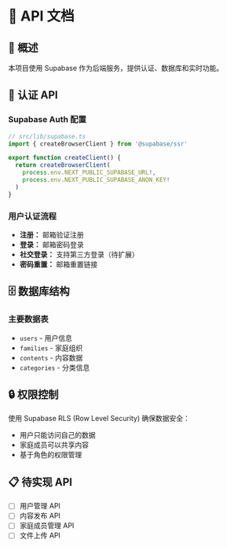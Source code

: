 # 📡 API 文档

## 🎯 概述

本项目使用 Supabase 作为后端服务，提供认证、数据库和实时功能。

## 🔐 认证 API

### Supabase Auth 配置
```typescript
// src/lib/supabase.ts
import { createBrowserClient } from '@supabase/ssr'

export function createClient() {
  return createBrowserClient(
    process.env.NEXT_PUBLIC_SUPABASE_URL!,
    process.env.NEXT_PUBLIC_SUPABASE_ANON_KEY!
  )
}
```

### 用户认证流程
- **注册：** 邮箱验证注册
- **登录：** 邮箱密码登录
- **社交登录：** 支持第三方登录（待扩展）
- **密码重置：** 邮箱重置链接

## 🗄️ 数据库结构

### 主要数据表
- `users` - 用户信息
- `families` - 家庭组织
- `contents` - 内容数据
- `categories` - 分类信息

## 🔒 权限控制

使用 Supabase RLS (Row Level Security) 确保数据安全：
- 用户只能访问自己的数据
- 家庭成员可以共享内容
- 基于角色的权限管理

## 📋 待实现 API

- [ ] 用户管理 API
- [ ] 内容发布 API
- [ ] 家庭成员管理 API
- [ ] 文件上传 API 